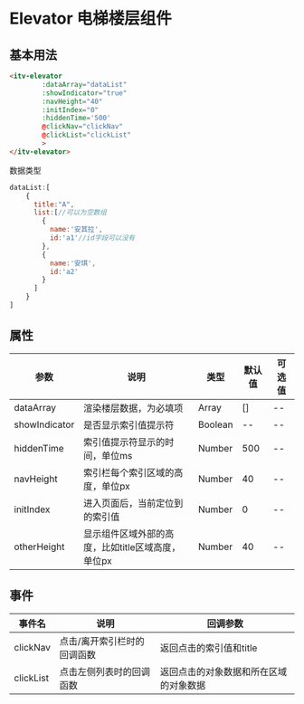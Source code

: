 # Elevator 电梯楼层组件

## 基本用法

```html
<itv-elevator
        :dataArray="dataList"  
        :showIndicator="true"
        :navHeight="40"
        :initIndex="0"
        :hiddenTime='500'
        @clickNav="clickNav"
        @clickList="clickList"
        >
</itv-elevator>
```
数据类型
```js
dataList:[
    {
      title:"A",
      list:[//可以为空数组
        {
          name:'安其拉',
          id:'a1'//id字段可以没有
        },
        {
          name:'安琪',
          id:'a2'
        }
      ]
    }    
]
```

## 属性

| 参数 | 说明 | 类型 | 默认值|可选值|
|----- | ----- | ----- | ----- |---|
| dataArray | 渲染楼层数据，为必填项 | Array | []| --|
| showIndicator | 是否显示索引值提示符	 | Boolean | -- | --|
| hiddenTime | 索引值提示符显示的时间，单位ms | Number | 500 | --|
| navHeight | 索引栏每个索引区域的高度，单位px | Number | 40 | --|
| initIndex | 进入页面后，当前定位到的索引值 | Number | 0 | --|
| otherHeight| 显示组件区域外部的高度，比如title区域高度，单位px|Number|40|--|

## 事件
|事件名|说明|回调参数|
|--|--|--|
|clickNav|点击/离开索引栏时的回调函数|返回点击的索引值和title|
|clickList|点击左侧列表时的回调函数|返回点击的对象数据和所在区域的对象数据|
